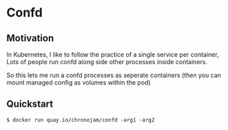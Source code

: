 # Confd

## Motivation
In Kubernetes, I like to follow the practice of a single service per container,
Lots of people run confd along side other processes inside containers.

So this lets me run a confd processes as seperate containers (then you can mount managed config as volumes within the pod)

## Quickstart
``` console
$ docker run quay.io/chronojam/confd -arg1 -arg2

```
